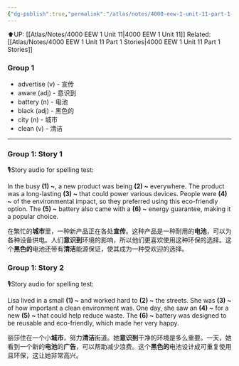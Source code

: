 ```yaml
---
{"dg-publish":true,"permalink":"/atlas/notes/4000-eew-1-unit-11-part-1-stories-cloze-questions/","noteIcon":""}
---
```


⬆️UP: [[Atlas/Notes/4000 EEW 1 Unit 11\|4000 EEW 1 Unit 11]]
Related: [[Atlas/Notes/4000 EEW 1 Unit 11 Part 1 Stories\|4000 EEW 1 Unit 11 Part 1 Stories]]

### Group 1

- advertise (v) - 宣传
- aware (adj) - 意识到
- battery (n) - 电池
- black (adj) - 黑色的
- city (n) - 城市
- clean (v) - 清洁
---
### Group 1: Story 1
🎙️Story audio for spelling test:

In the busy **(1) ~**, a new product was being **(2) ~** everywhere. The product was a long-lasting **(3) ~** that could power various devices. People were **(4) ~** of the environmental impact, so they preferred using this eco-friendly option. The **(5) ~** battery also came with a **(6) ~** energy guarantee, making it a popular choice.

在繁忙的**城市**里，一种新产品正在各处**宣传**。这种产品是一种耐用的**电池**，可以为各种设备供电。人们**意识到**环境的影响，所以他们更喜欢使用这种环保的选择。这个**黑色的**电池还带有**清洁**能源保证，使其成为一种受欢迎的选择。

### Group 1: Story 2
🎙️Story audio for spelling test:

Lisa lived in a small **(1) ~** and worked hard to **(2) ~** the streets. She was **(3) ~** of how important a clean environment was. One day, she saw an **(4) ~** for a new **(5) ~** that could help reduce waste. The **(6) ~** battery was designed to be reusable and eco-friendly, which made her very happy.

丽莎住在一个小**城市**，努力**清洁**街道。她**意识到**干净的环境是多么重要。一天，她看到一个新的**电池**的**广告**，可以帮助减少浪费。这个**黑色的**电池设计成可重复使用且环保，这让她非常高兴。

